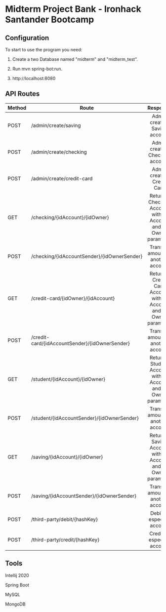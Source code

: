 # Midterm Project Bank - Ironhack Santander Bootcamp

## Configuration

To start to use the program you need:

1. Create a two Database named "midterm" and "midterm_test".

2. Run mvn spring-bot:run.

3. http://localhost:8080

## API Routes

| Method | Route        |                    Response                     |
| ------ | --------------- | :---------------------------------------------: |
| POST    | /admin/create/saving      |        Admin create a Saving account         |
| POST    | /admin/create/checking |      Admin create a Checking account      |
| POST   | /admin/create/credit-card       |               Admin create a Credit Card               |
| GET   | /checking/{idAccount}/{idOwner}   |          Return a Checking Account with Id Account and Id Owner parameter          |
| POST    | /checking/{idAccountSender}/{idOwnerSender} | Transfer amount to another account |
| GET   | /credit-card/{idOwner}/{idAccount}   |          Return a Credit Card Account with Id Account and Id Owner parameter          |
| POST    | /credit-card/{idAccountSender}/{idOwnerSender} | Transfer amount to another account |
| GET   | /student/{idAccount}/{idOwner}   |          Return a Student Account with Id Account and Id Owner parameter          |
| POST    | /student/{idAccountSender}/{idOwnerSender} | Transfer amount to another account |
| GET   | /saving/{idAccount}/{idOwner}   |          Return a Saving Account with Id Account and Id Owner parameter          |
| POST    | /saving/{idAccountSender}/{idOwnerSender} | Transfer amount to another account |
| POST   | /third-party/debit/{hashKey}   |     Debit to especific account               |
| POST    | /third-party/credit/{hashKey} | Credit to especific account |

## Tools

Intellij 2020

Spring Boot

MySQL

MongoDB





